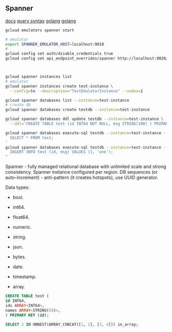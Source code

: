 Spanner
-

[docs](https://cloud.google.com/spanner/docs/apis)
[query syntax](https://cloud.google.com/spanner/docs/reference/standard-sql/query-syntax#having_clause)
[golang](https://cloud.google.com/spanner/docs/getting-started/go)
[golang](https://pkg.go.dev/cloud.google.com/go/spanner)

````sh
gcloud emulators spanner start

# emulator
export SPANNER_EMULATOR_HOST=localhost:9010
#
gcloud config set auth/disable_credentials true
gcloud config set api_endpoint_overrides/spanner http://localhost:9020/



gcloud spanner instances list
# emulator
gcloud spanner instances create test-instance \
  --config=to --description="TestEmulatorInstance" --nodes=1

gcloud spanner databases list --instance=test-instance
# create db
gcloud spanner databases create testdb --instance=test-instance

gcloud spanner databases ddl update testdb --instance=test-instance \
  --ddl='CREATE TABLE test (id INT64 NOT NULL, msg STRING(100) ) PRIMARY KEY(id);'

gcloud spanner databases execute-sql testdb --instance=test-instance --sql='
  SELECT * FROM test;
'
gcloud spanner databases execute-sql testdb --instance=test-instance --sql="
  INSERT INTO test (id, msg) VALUES (1, 'one');
"

````

Spanner - fully managed relational database with unlimited scale and strong consistency.
Spanner instance configured per region.
DB sequences (or auto-increment) - anti-pattern (it creates hotspots), use UUID generator.

Data types:
* bool.
* int64.
* float64.
* numeric.
* string.
* json.
* bytes.
* date.
* timestamp.

* array.

````sql
CREATE TABLE test (
id INT64,
ids ARRAY<INT64>,
names ARRAY<STRING(50)>,
) PRIMARY KEY (id);

SELECT 2 IN UNNEST(ARRAY_CONCAT([1, 2], [3, 4])) in_array;

````
